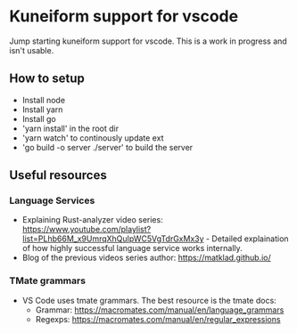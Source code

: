 # Kuneiform support for vscode

Jump starting kuneiform support for vscode. This is a work in progress and isn't usable.

## How to setup
* Install node
* Install yarn
* Install go
* 'yarn install' in the root dir
* 'yarn watch' to continously update ext
* 'go build -o server ./server' to build the server

## Useful resources

### Language Services
* Explaining Rust-analyzer video series: https://www.youtube.com/playlist?list=PLhb66M_x9UmrqXhQuIpWC5VgTdrGxMx3y - Detailed explaination of how highly successful language service works internally.
* Blog of the previous videos series author: https://matklad.github.io/

### TMate grammars
* VS Code uses tmate grammars. The best resource is the tmate docs: 
  * Grammar: https://macromates.com/manual/en/language_grammars 
  * Regexps: https://macromates.com/manual/en/regular_expressions
